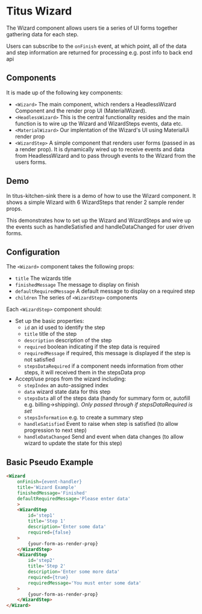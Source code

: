 # Titus Wizard

The Wizard component allows users tie a series of UI forms together gathering data for each step.

Users can subscribe to the `onFinish` event, at which point, all of the data and step information are returned for processing e.g. post info to back end api

## Components

It is made up of the following key components:

- `<Wizard>` The main component, which renders a HeadlessWizard Component and the render prop UI (MaterialWizard).
- `<HeadlessWizard>` This is the central functionality resides and the main function is to wire up the Wizard and WizardSteps events, data etc.
- `<MaterialWizard>` Our implentation of the Wizard's UI using MaterialUi render prop
- `<WizardStep>` A simple component that renders user forms (passed in as a render prop). It is dynamically wired up to receive events and data from HeadlessWizard and to pass through events to the Wizard from the users forms.

## Demo

In titus-kitchen-sink there is a demo of how to use the Wizard component. It shows a simple Wizard with 6 WizardSteps that render 2 sample render props.

This demonstrates how to set up the Wizard and WizardSteps and wire up the events such as handleSatisfied and handleDataChanged for user driven forms.

## Configuration

The `<Wizard>` component takes the following props:

- `title` The wizards title
- `finishedMessage` The message to display on finish
- `defaultRequiredMessage` A default message to display on a required step
- `children` The series of `<WizardStep>` components

Each `<WizardStep>` component should:

- Set up the basic properties:
  - `id` an id used to identify the step
  - `title` title of the step
  - `description` description of the step
  - `required` boolean indicating if the step data is required
  - `requiredMessage` if required, this message is displayed if the step is not satisfied
  - `stepsDataRequired` if a component needs information from other steps, it will received them in the stepsData prop
- Accept/use props from the wizard including:
  - `stepIndex` an auto-assigned index
  - `data` wizard state data for this step
  - `stepsData` all of the steps data (handy for summary form or, autofill e.g. billing->shipping). _Only passed through if stepsDataRequired is set_
  - `stepsInformation` e.g. to create a summary step
  - `handleSatisfied` Event to raise when step is satisfied (to allow progression to next step)
  - `handleDataChanged` Send and event when data changes (to allow wizard to update the state for this step)

## Basic Pseudo Example

```html
<Wizard
    onFinish={event-handler}
    title='Wizard Example'
    finishedMessage='Finished'
    defaultRequiredMessage='Please enter data'
    >
    <WizardStep
        id='step1'
        title='Step 1'
        description='Enter some data'
        required={false}
    >
        {your-form-as-render-prop}
    </WizardStep>
    <WizardStep
        id='step2'
        title='Step 2'
        description='Enter some more data'
        required={true}
        requiredMessage='You must enter some data'
    >
        {your-form-as-render-prop}
    </WizardStep>
</Wizard>
```
